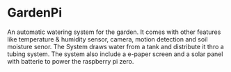 # GardenPi
An automatic watering system for the garden. It comes with other features like temperature &amp; humidity sensor, camera, motion detection and soil moisture senor. The System draws water from a tank and distribute it thro a tubing system. The system also include a e-paper screen and a solar panel with batterie to power the raspberry pi zero.
